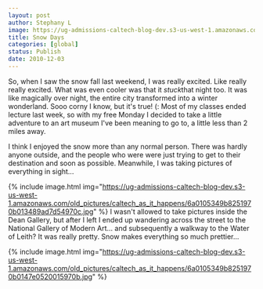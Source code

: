 ```yaml
---
layout: post
author: Stephany L
image: https://ug-admissions-caltech-blog-dev.s3-us-west-1.amazonaws.com/old_pictures/caltech_as_it_happens/6a0105349b8251970b0147e050fec9970b.jpg
title: Snow Days 
categories: [global]
status: Publish
date: 2010-12-03
---
```


So, when I saw the snow fall last weekend, I was really excited. Like really really excited. What was even cooler was that it *stuck*that night too. It was like magically over night, the entire city transformed into a winter wonderland. Sooo corny I know, but it's true! (: Most of my classes ended lecture last week, so with my free Monday I decided to take a little adventure to an art museum I've been meaning to go to, a little less than 2 miles away.

I think I enjoyed the snow more than any normal person. There was hardly anyone outside, and the people who were were just trying to get to their destination and soon as possible. Meanwhile, I was taking pictures of everything in sight...


{% include image.html img="https://ug-admissions-caltech-blog-dev.s3-us-west-1.amazonaws.com/old_pictures/caltech_as_it_happens/6a0105349b8251970b013489ad7d54970c.jpg" %}
I wasn't allowed to take pictures inside the Dean Gallery, but after I left I ended up wandering across the street to the National Gallery of Modern Art... and subsequently a walkway to the Water of Leith? It was really pretty. Snow makes everything so much prettier...


{% include image.html img="https://ug-admissions-caltech-blog-dev.s3-us-west-1.amazonaws.com/old_pictures/caltech_as_it_happens/6a0105349b8251970b0147e0520015970b.jpg" %}
